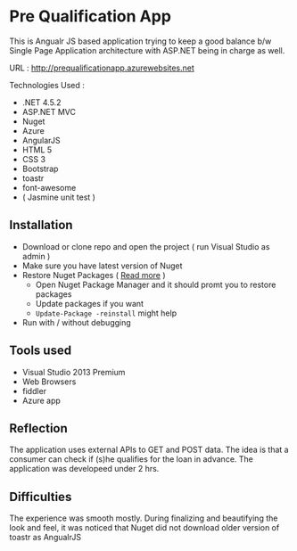 # Pre Qualification App


This is Angualr JS based application trying to keep a good balance b/w Single Page Application architecture with ASP.NET being in charge as well.

URL : http://prequalificationapp.azurewebsites.net

Technologies Used :

- .NET 4.5.2
- ASP.NET MVC
- Nuget
- Azure
- AngularJS
- HTML 5
- CSS 3
- Bootstrap
- toastr
- font-awesome
- ( Jasmine unit test )

## Installation
- Download or clone repo and open the project ( run Visual Studio as admin )
- Make sure you have latest version of Nuget
- Restore Nuget Packages ( [Read more](http://docs.nuget.org/consume/package-restore/msbuild-integrated/ "Nuget Docs") )
    - Open Nuget Package Manager and it should promt you to restore packages
    - Update packages if you want
    - `Update-Package -reinstall` might help
- Run with / without debugging

## Tools used
- Visual Studio 2013 Premium
- Web Browsers
- fiddler
- Azure app

## Reflection

The application uses external APIs to GET and POST data. The idea is that a consumer can check if (s)he qualifies for the loan in advance. The application was developeed under 2 hrs.



## Difficulties

The experience was smooth mostly. During finalizing and beautifying the look and feel, it was noticed that Nuget did not download older version of toastr as AngualrJS 
